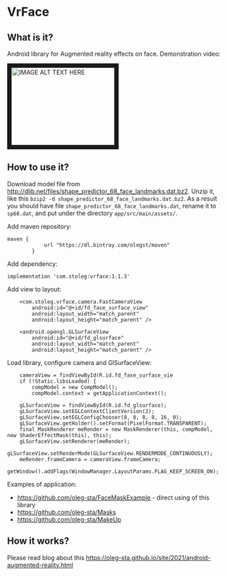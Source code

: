# VrFace

## What is it?

Android library for Augmented reality effects on face.
Demonstration video:

<a href="http://www.youtube.com/watch?feature=player_embedded&v=tnyJwTl7KT4
" target="_blank"><img src="http://img.youtube.com/vi/tnyJwTl7KT4/0.jpg" 
alt="IMAGE ALT TEXT HERE" width="240" height="180" border="10" /></a>

## How to use it?

Download model file from http://dlib.net/files/shape_predictor_68_face_landmarks.dat.bz2.
Unzip it, like this `bzip2 -d shape_predictor_68_face_landmarks.dat.bz2`.
As a result you should have file `shape_predictor_68_face_landmarks.dat`,
rename it to `sp68.dat`, and put under the directory `app/src/main/assets/`.

Add maven repository:

```
maven {
            url "https://dl.bintray.com/olegst/maven"
        }
```

Add dependency:

```
implementation 'com.stoleg:vrface:1.1.3'
```

Add view to layout:

```
    <com.stoleg.vrface.camera.FastCameraView
        android:id="@+id/fd_fase_surface_view"
        android:layout_width="match_parent"
        android:layout_height="match_parent" />

    <android.opengl.GLSurfaceView
        android:id="@+id/fd_glsurface"
        android:layout_width="match_parent"
        android:layout_height="match_parent" />
```    

Load library, configure camera and GlSurfaceView:

```
    cameraView = findViewById(R.id.fd_fase_surface_vie
    if (!Static.libsLoaded) {
        compModel = new CompModel();
        compModel.context = getApplicationContext();
    
    gLSurfaceView = findViewById(R.id.fd_glsurface);
    gLSurfaceView.setEGLContextClientVersion(2);
    gLSurfaceView.setEGLConfigChooser(8, 8, 8, 8, 16, 0);
    gLSurfaceView.getHolder().setFormat(PixelFormat.TRANSPARENT);
    final MaskRenderer meRender = new MaskRenderer(this, compModel, new ShaderEffectMask(this), this);
    gLSurfaceView.setRenderer(meRender);
    gLSurfaceView.setRenderMode(GLSurfaceView.RENDERMODE_CONTINUOUSLY);
    meRender.frameCamera = cameraView.frameCamera;
    getWindow().addFlags(WindowManager.LayoutParams.FLAG_KEEP_SCREEN_ON);
```

Examples of application:
* https://github.com/oleg-sta/FaceMaskExample - direct using of this library
* https://github.com/oleg-sta/Masks
* https://github.com/oleg-sta/MakeUp


## How it works?

Please read blog about this https://oleg-sta.github.io/site/2021/android-augmented-reality.html